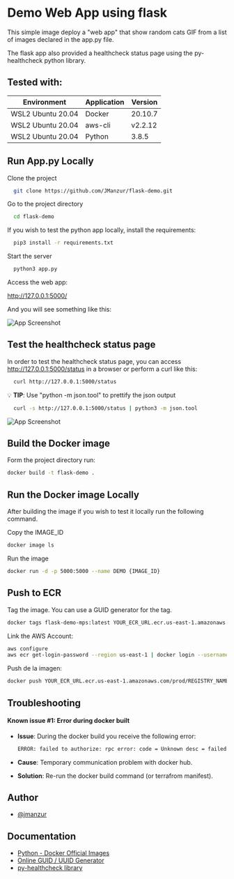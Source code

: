 
# Demo Web App using flask

This simple image deploy a "web app" that show random cats GIF from a list of images declared in the app.py file.

The flask app also provided a healthcheck status page using the py-healthcheck python library.

## Tested with: 

| Environment | Application | Version  |
| ----------------- |-----------|---------|
| WSL2 Ubuntu 20.04 | Docker | 20.10.7  |
| WSL2 Ubuntu 20.04 | aws-cli | v2.2.12 |
| WSL2 Ubuntu 20.04 | Python | 3.8.5 |



## Run App.py Locally

Clone the project

```bash
  git clone https://github.com/JManzur/flask-demo.git
```

Go to the project directory

```bash
  cd flask-demo
```

If you wish to test the python app locally, install the requirements:

```bash
  pip3 install -r requirements.txt
```

Start the server

```bash
  python3 app.py
```

Access the web app:

http://127.0.0.1:5000/

And you will see something like this:

![App Screenshot](https://1.bp.blogspot.com/-FZfHhOgKacc/YMuy5wxc_7I/AAAAAAAAFkg/IsxfxuE7sNAC1PRhgt1OFeuCZBh5IBU8gCLcBGAsYHQ/w400-h395/flask-demo.png)

## Test the healthcheck status page

In order to test the healthcheck status page, you can access http://127.0.0.1:5000/status in a browser or perform a curl like this:

```bash
  curl http://127.0.0.1:5000/status
```

:bulb: **TIP**: Use "python -m json.tool" to prettify the json output

```bash
  curl -s http://127.0.0.1:5000/status | python3 -m json.tool
```

![App Screenshot](https://1.bp.blogspot.com/-GM2nkXXTSkY/YMu4IJoFQmI/AAAAAAAAFko/iS6AtNOx-YYmrNIFbzHasOCPZ3iNuxYwACLcBGAsYHQ/s16000/flask-demo-healthcheck.png)

## Build the Docker image 

Form the project directory run:

```bash
docker build -t flask-demo .
```

## Run the Docker image Locally

After building the image if you wish to test it locally run the following command.

Copy the IMAGE_ID
```bash
docker image ls
```

Run the image
```bash
docker run -d -p 5000:5000 --name DEMO {IMAGE_ID}
```

## Push to ECR

Tag the image. You can use a GUID generator for the tag.

```bash
docker tags flask-demo-mps:latest YOUR_ECR_URL.ecr.us-east-1.amazonaws.com/prod/REGISTRY_NAME:GUID
```

Link the AWS Account:
```bash
aws configure
aws ecr get-login-password --region us-east-1 | docker login --username AWS --password-stdin YOUR_ECR_URL.ecr.us-east-1.amazonaws.com/prod/REGISTRY_NAME
```

Push de la imagen:
```bash
docker push YOUR_ECR_URL.ecr.us-east-1.amazonaws.com/prod/REGISTRY_NAME:GUID
```

## Troubleshooting

#### Known issue #1: Error during docker built
 - **Issue**: During the docker build you receive the following error:

    ```bash
    ERROR: failed to authorize: rpc error: code = Unknown desc = failed to fetch oauth token: │ unexpected status: 400 Bad Request
    ```

- **Cause**: Temporary communication problem with docker hub.

- **Solution**: Re-run the docker build command (or terrafrom manifest).

## Author

- [@jmanzur](https://github.com/JManzur)

  
## Documentation

- [Python - Docker Official Images](https://hub.docker.com/_/python)
- [Online GUID / UUID Generator](https://www.guidgenerator.com/)
- [py-healthcheck library](https://pypi.org/project/py-healthcheck/)
